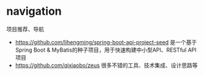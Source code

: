 # navigation
项目推荐、导航


- https://github.com/lihengming/spring-boot-api-project-seed 是一个基于Spring Boot & MyBatis的种子项目，用于快速构建中小型API、RESTful API项目
- https://github.com/qixiaobo/zeus 很多不错的工具、技术集成、设计思路等
